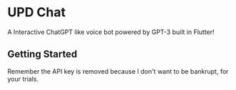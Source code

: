 # UPD Chat

A Interactive ChatGPT like voice bot powered by GPT-3 built in Flutter!

## Getting Started

Remember the API key is removed because I don't want to be bankrupt, for your trials.
